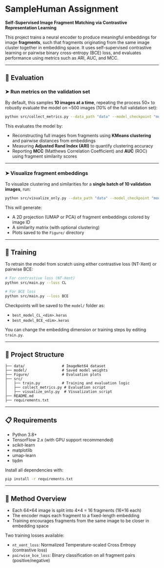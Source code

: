 
# SampleHuman Assignment

**Self-Supervised Image Fragment Matching via Contrastive Representation Learning**

This project trains a neural encoder to produce meaningful embeddings for image **fragments**, such that fragments originating from the same image cluster together in embedding space. It uses self-supervised contrastive learning or pairwise binary cross-entropy (BCE) loss, and evaluates performance using metrics such as ARI, AUC, and MCC.

---

## 🧪 Evaluation

### ➤ Run metrics on the validation set

By default, this samples **10 images at a time**, repeating the process 50× to robustly evaluate the model on ~500 images (10% of the full validation set):

```bash
python src/collect_metrics.py --data_path "data" --model_checkpoint "model/best_model_CL_8.keras"
````

This evaluates the model by:

* Reconstructing full images from fragments using **KMeans clustering** and pairwise distances from embeddings
* Measuring **Adjusted Rand Index (ARI)** to quantify clustering accuracy
* Reporting **MCC** (Matthews Correlation Coefficient) and **AUC** (ROC) using fragment similarity scores

---

### ➤ Visualize fragment embeddings

To visualize clustering and similarities for a **single batch of 10 validation images**, run:

```bash
python src/visualize_only.py --data_path "data" --model_checkpoint "model/best_model_CL_8.keras"
```

This will generate:

* A 2D projection (UMAP or PCA) of fragment embeddings colored by image ID
* A similarity matrix (with optional clustering)
* Plots saved to the `Figure/` directory

---

## 🔁 Training

To retrain the model from scratch using either contrastive loss (NT-Xent) or pairwise BCE:

```bash
# For contrastive loss (NT-Xent)
python src/main.py --loss CL

# For BCE loss
python src/main.py --loss BCE
```

Checkpoints will be saved to the `model/` folder as:

* `best_model_CL_<dim>.keras`
* `best_model_BCE_<dim>.keras`

You can change the embedding dimension or training steps by editing `train.py`.

---

## 📂 Project Structure

```
├── data/                 # ImageNet64 dataset
├── model/                # Saved model weights
├── Figure/               # Evaluation plots
├── src/
│   ├── train.py          # Training and evaluation logic
│   ├── collect_metrics.py # Evaluation script
│   ├── visualize_only.py  # Visualization script
├── README.md
├── requirements.txt
```

---

## 📋 Requirements

* Python 3.8+
* TensorFlow 2.x (with GPU support recommended)
* scikit-learn
* matplotlib
* umap-learn
* tqdm

Install all dependencies with:

```bash
pip install -r requirements.txt
```

---

## 🧠 Method Overview

* Each 64×64 image is split into 4×4 = 16 fragments (16×16 each)
* The encoder maps each fragment to a fixed-length embedding
* Training encourages fragments from the same image to be closer in embedding space

Two training losses available:

* `nt_xent_loss`: Normalized Temperature-scaled Cross Entropy (contrastive loss)
* `pairwise_bce_loss`: Binary classification on all fragment pairs (positive/negative)


